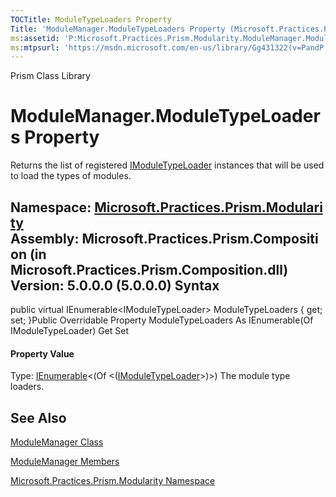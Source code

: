 ```yaml
---
TOCTitle: ModuleTypeLoaders Property
Title: 'ModuleManager.ModuleTypeLoaders Property (Microsoft.Practices.Prism.Modularity)'
ms:assetid: 'P:Microsoft.Practices.Prism.Modularity.ModuleManager.ModuleTypeLoaders'
ms:mtpsurl: 'https://msdn.microsoft.com/en-us/library/Gg431322(v=PandP.50)'
---
```


Prism Class Library

ModuleManager.ModuleTypeLoaders Property
============================================

Returns the list of registered [IModuleTypeLoader](https://msdn.microsoft.com/t:microsoft.practices.prism.modularity.imoduletypeloader) instances that will be used to load the types of modules.

**Namespace:** [Microsoft.Practices.Prism.Modularity](https://msdn.microsoft.com/n:microsoft.practices.prism.modularity)
**Assembly:** Microsoft.Practices.Prism.Composition (in Microsoft.Practices.Prism.Composition.dll) Version: 5.0.0.0 (5.0.0.0)
Syntax
------

<span id="syntaxToggle"></span>public virtual IEnumerable&lt;IModuleTypeLoader&gt; ModuleTypeLoaders { get; set; }Public Overridable Property ModuleTypeLoaders As IEnumerable(Of IModuleTypeLoader) Get Set
#### Property Value

Type: [IEnumerable](http://msdn2.microsoft.com/en-us/library/9eekhta0)&lt;(Of &lt;([IModuleTypeLoader](https://msdn.microsoft.com/t:microsoft.practices.prism.modularity.imoduletypeloader)&gt;)&gt;)
The module type loaders.

See Also
--------


[ModuleManager Class](https://msdn.microsoft.com/t:microsoft.practices.prism.modularity.modulemanager)

[ModuleManager Members](https://msdn.microsoft.com/allmembers.t:microsoft.practices.prism.modularity.modulemanager)

[Microsoft.Practices.Prism.Modularity Namespace](https://msdn.microsoft.com/n:microsoft.practices.prism.modularity)
